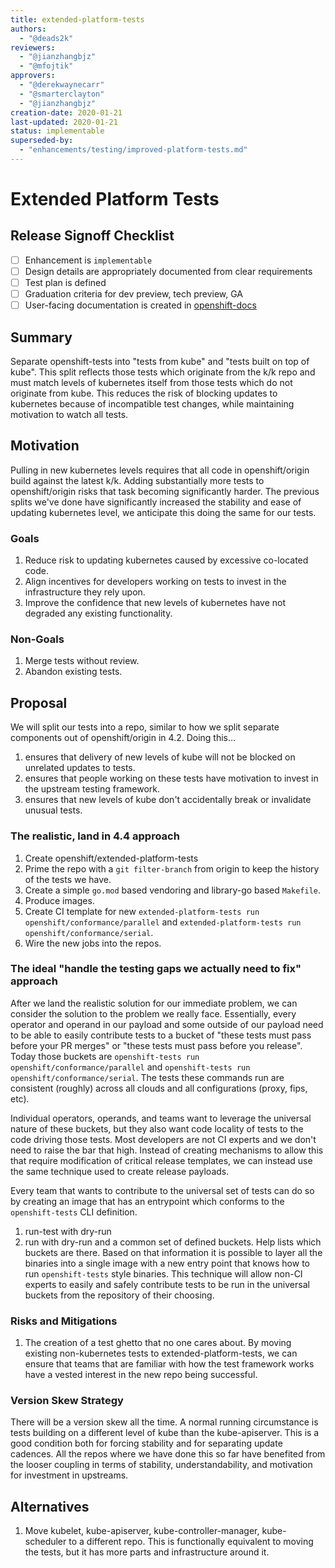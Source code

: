 ```yaml
---
title: extended-platform-tests
authors:
  - "@deads2k"
reviewers:
  - "@jianzhangbjz"
  - "@mfojtik"
approvers:
  - "@derekwaynecarr"
  - "@smarterclayton"
  - "@jianzhangbjz"
creation-date: 2020-01-21
last-updated: 2020-01-21
status: implementable
superseded-by:
  - "enhancements/testing/improved-platform-tests.md"
---
```


# Extended Platform Tests

## Release Signoff Checklist

- [ ] Enhancement is `implementable`
- [ ] Design details are appropriately documented from clear requirements
- [ ] Test plan is defined
- [ ] Graduation criteria for dev preview, tech preview, GA
- [ ] User-facing documentation is created in [openshift-docs](https://github.com/openshift/openshift-docs/)

## Summary

Separate openshift-tests into "tests from kube" and "tests built on top of kube".
This split reflects those tests which originate from the k/k repo and must match levels of kubernetes itself
from those tests which do not originate from kube.
This reduces the risk of blocking updates to kubernetes because of incompatible test changes, while maintaining
motivation to watch all tests.

## Motivation

Pulling in new kubernetes levels requires that all code in openshift/origin build against the latest k/k.
Adding substantially more tests to openshift/origin risks that task becoming significantly harder.
The previous splits we've done have significantly increased the stability and ease of updating kubernetes level,
we anticipate this doing the same for our tests.

### Goals

1. Reduce risk to updating kubernetes caused by excessive co-located code.
2. Align incentives for developers working on tests to invest in the infrastructure they rely upon.
3. Improve the confidence that new levels of kubernetes have not degraded any existing functionality.

### Non-Goals

1. Merge tests without review.
2. Abandon existing tests.

## Proposal

We will split our tests into a repo, similar to how we split separate components out of openshift/origin in 4.2.
Doing this...
1. ensures that delivery of new levels of kube will not be blocked on unrelated updates to tests.
2. ensures that people working on these tests have motivation to invest in the upstream testing framework.
3. ensures that new levels of kube don't accidentally break or invalidate unusual tests.

### The realistic, land in 4.4 approach

1. Create openshift/extended-platform-tests
2. Prime the repo with a `git filter-branch` from origin to keep the history of the tests we have.
3. Create a simple `go.mod` based vendoring and library-go based `Makefile`.
4. Produce images.
5. Create CI template for new `extended-platform-tests run openshift/conformance/parallel` and  `extended-platform-tests run openshift/conformance/serial`.
6. Wire the new jobs into the repos.

### The ideal "handle the testing gaps we actually need to fix" approach

After we land the realistic solution for our immediate problem, we can consider the solution to the problem we really face.
Essentially, every operator and operand in our payload and some outside of our payload need to be able to easily contribute
tests to a bucket of "these tests must pass before your PR merges" or "these tests must pass before you release".
Today those buckets are `openshift-tests run openshift/conformance/parallel` and `openshift-tests run openshift/conformance/serial`.
The tests these commands run are consistent (roughly) across all clouds and all configurations (proxy, fips, etc).

Individual operators, operands, and teams want to leverage the universal nature of these buckets, but they also want code
locality of tests to the code driving those tests.
Most developers are not CI experts and we don't need to raise the bar that high.
Instead of creating mechanisms to allow this that require modification of critical release templates,
we can instead use the same technique used to create release payloads.

Every team that wants to contribute to the universal set of tests can do so by creating an image that has an entrypoint
which conforms to the `openshift-tests` CLI definition.
 1. run-test with dry-run
 2. run with dry-run and a common set of defined buckets.  Help lists which buckets are there.
Based on that information it is possible to layer all the binaries into a single image with a new entry point that
knows how to run `openshift-tests` style binaries.
This technique will allow non-CI experts to easily and safely contribute tests to be run in the universal buckets
from the repository of their choosing.

### Risks and Mitigations

1. The creation of a test ghetto that no one cares about.
By moving existing non-kubernetes tests to extended-platform-tests, we can ensure
that teams that are familiar with how the test framework works have a vested interest in the new repo being successful.

### Version Skew Strategy

There will be a version skew all the time.
A normal running circumstance is tests building on a different level of kube than the kube-apiserver.
This is a good condition both for forcing stability and for separating update cadences.
All the repos where we have done this so far have benefited from the looser coupling in terms of stability, understandability, and
motivation for investment in upstreams.

## Alternatives

1. Move kubelet, kube-apiserver, kube-controller-manager, kube-scheduler to a different repo.
This is functionally equivalent to moving the tests, but it has more parts and infrastructure around it.
